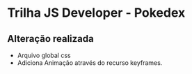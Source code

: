 # Trilha JS Developer - Pokedex 
## Alteração realizada
- Arquivo global css
- Adiciona Animação através do recurso keyframes.